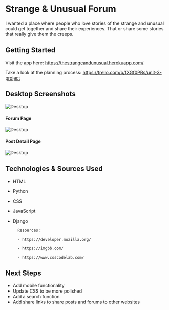 # Strange & Unusual Forum

I wanted a place where people who love stories of the strange and unusual could get together and share their experiences. That or share some stories that really give them the creeps.

## Getting Started
Visit the app here: https://thestrangeandunusual.herokuapp.com/

Take a look at the planning process: https://trello.com/b/fXGf0PBs/unit-3-project
## Desktop Screenshots

![Desktop](https://i.ibb.co/S6pB048/Screen-Shot-2021-11-30-at-5-27-45-PM.png)

#### Forum Page
![Desktop](https://i.ibb.co/VCwXDSM/Screen-Shot-2021-11-30-at-5-31-10-PM.png)

#### Post Detail Page
![Desktop](https://i.ibb.co/YTCmp15/Screen-Shot-2021-11-30-at-5-32-24-PM.png)




##  Technologies & Sources Used

- HTML

- Python

- CSS

- JavaScript

- Django

  
		Resources:  

		- https://developer.mozilla.org/

		- https://imgbb.com/

		- https://www.csscodelab.com/

## Next Steps

- Add mobile functionality
- Update CSS to be more polished
- Add a search function
- Add share links to share posts and forums to other websites